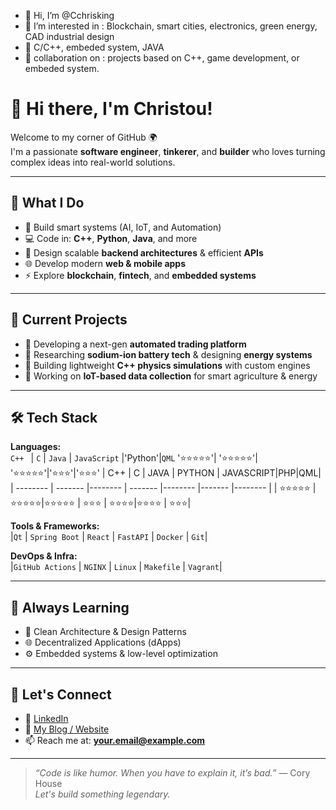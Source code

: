 - 👋 Hi, I’m @Cchrisking
- 👀 I’m interested in : Blockchain, smart cities, electronics, green energy, CAD industrial design
- 🌱 C/C++, embeded system, JAVA
- 💞️ collaboration on : projects based on C++, game development, or embeded system.

<!---
Cchrisking/Cchrisking is a ✨ special ✨ repository because its `README.md` (this file) appears on your GitHub profile.
You can click the Preview link to take a look at your changes.
--->
# 👋 Hi there, I'm Christou!

Welcome to my corner of GitHub 🌍  
I'm a passionate **software engineer**, **tinkerer**, and **builder** who loves turning complex ideas into real-world solutions.

---

## 🚀 What I Do

- 🧠 Build smart systems (AI, IoT, and Automation)
- 💻 Code in: 
          **C++**, **Python**, **Java**, and more
- 🔧 Design scalable **backend architectures** & efficient **APIs**
- 🌐 Develop modern **web & mobile apps**
- ⚡ Explore **blockchain**, **fintech**, and **embedded systems**

---

## 🔭 Current Projects

- 🔌 Developing a next-gen **automated trading platform**  
- 🧪 Researching **sodium-ion battery tech** & designing **energy systems**
- 🧰 Building lightweight **C++ physics simulations** with custom engines  
- 📡 Working on **IoT-based data collection** for smart agriculture & energy

---

## 🛠️ Tech Stack

**Languages:**  
`C++ ` | `C` | `Java` | `JavaScript` |'Python'|`QML`
'⭐⭐⭐⭐⭐'| '⭐⭐⭐⭐⭐'| '⭐⭐⭐⭐⭐'|'⭐⭐⭐'|'⭐⭐⭐'
| C++    | C | JAVA    | PYTHON | JAVASCRIPT|PHP|QML|
| -------- | ------- |-------- | ------- |-------- |------- |-------- |
| ⭐⭐⭐⭐⭐  | ⭐⭐⭐⭐⭐|⭐⭐⭐⭐⭐  | ⭐⭐⭐ | ⭐⭐⭐⭐|⭐⭐⭐⭐ | ⭐⭐⭐|

**Tools & Frameworks:**  
|`Qt` | `Spring Boot` | `React` | `FastAPI` | `Docker` | `Git`|

**DevOps & Infra:**  
|`GitHub Actions` | `NGINX` | `Linux` | `Makefile` | `Vagrant`|

---

## 🌱 Always Learning

- 📘 Clean Architecture & Design Patterns  
- 🌐 Decentralized Applications (dApps)  
- ⚙️ Embedded systems & low-level optimization

---

## 🤝 Let's Connect

- 💼 [LinkedIn](https://www.linkedin.com/in/YOUR_USERNAME)
- 🧠 [My Blog / Website](https://YOURWEBSITE.com)
- 📫 Reach me at: **your.email@example.com**

---

> _“Code is like humor. When you have to explain it, it’s bad.”_ — Cory House  
> _Let's build something legendary._

